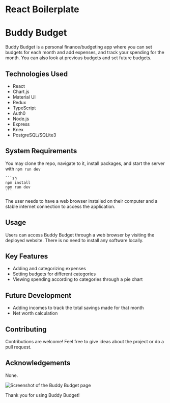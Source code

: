 # React Boilerplate

# Buddy Budget

Buddy Budget is a personal finance/budgeting app where you can set budgets for each month and add expenses, and track your spending for the month. You can also look at previous budgets and set future budgets.

## Technologies Used

- React
- Chart.js
- Material UI
- Redux
- TypeScript
- Auth0
- Node.js
- Express
- Knex
- PostgreSQL/SQLite3

## System Requirements

You may clone the repo, navigate to it, install packages, and start the server with `npm run dev`

    ```sh
    npm install
    npm run dev
    ```

The user needs to have a web browser installed on their computer and a stable internet connection to access the application.

## Usage

Users can access Buddy Budget through a web browser by visiting the deployed website. There is no need to install any software locally.

## Key Features

- Adding and categorizing expenses
- Setting budgets for different categories
- Viewing spending according to categories through a pie chart

## Future Development

- Adding incomes to track the total savings made for that month
- Net worth calculation

## Contributing

Contributions are welcome! Feel free to give ideas about the project or do a pull request.

## Acknowledgements

None.

![Screenshot of the Buddy Budget page](buddy-budget-screenshot.png)

Thank you for using Buddy Budget!
